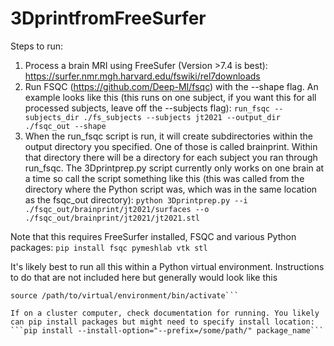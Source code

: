 # 3DprintfromFreeSurfer

Steps to run:
1. Process a brain MRI using FreeSufer (Version >7.4 is best): https://surfer.nmr.mgh.harvard.edu/fswiki/rel7downloads
2. Run FSQC (https://github.com/Deep-MI/fsqc) with the --shape flag. An example looks like this (this runs on one subject, if you want this for all processed subjects, leave off the --subjects flag): ```run_fsqc --subjects_dir ./fs_subjects --subjects jt2021 --output_dir ./fsqc_out --shape```
3. When the run_fsqc script is run, it will create subdirectories within the output directory you specified. One of those is called brainprint. Within that directory there will be a directory for each subject you ran through run_fsqc. The 3Dprintprep.py script currently only works on one brain at a time so call the script something like this (this was called from the directory where the Python script was, which was in the same location as the fsqc_out directory): ```python 3Dprintprep.py --i ./fsqc_out/brainprint/jt2021/surfaces --o ./fsqc_out/brainprint/jt2021/jt2021.stl```

Note that this requires FreeSurfer installed, FSQC and various Python packages: ```pip install fsqc pymeshlab vtk stl```

It's likely best to run all this within a Python virtual environment. Instructions to do that are not included here but generally would look like this
```virtualenv /path/to/virtual/environment
source /path/to/virtual/environment/bin/activate```

If on a cluster computer, check documentation for running. You likely can pip install packages but might need to specify install location: ```pip install --install-option="--prefix=/some/path/" package_name```
